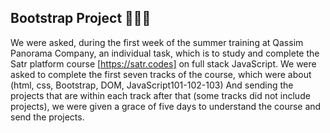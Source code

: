## Bootstrap Project 💜🧩💜

We were asked, during the first week of the summer training at Qassim Panorama Company, an individual task, which is to study and 
complete the Satr platform course [https://satr.codes] on full stack JavaScript. We were asked to complete the first seven tracks of the course,
which were about (html, css, Bootstrap, DOM, JavaScript101-102-103) And sending the projects that are within each track after 
that (some tracks did not include projects), we were given a grace of five days to understand the course and send the projects.



